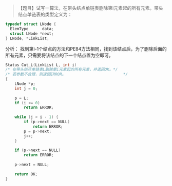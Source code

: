 >【题目】试写一算法，在带头结点单链表删除第i元素起的所有元素。带头结点单链表的类型定义为：
```c
typedef struct LNode {
  ElemType      data;
  struct LNode *next;
} LNode, *LinkList;
```
分析：
找到第i-1个结点的方法和PE84方法相同，找到该结点后，为了删除后面的所有元素，只需要将该结点的下一个结点置为空即可。
```C++
Status Cut_L(LinkList L, int i)
/* 在带头结点单链表L删除第i元素起的所有元素，并返回OK。*/
/* 若参数不合理，则返回ERROR。                         */
{
    LNode *p;
    int j = 0;
    
    p = L;
    if (i <= 0)
        return ERROR;
        
    while (j < i - 1) {
        if (p->next == NULL)
            return ERROR;
        p = p->next;
        j++; 
    }
    
    if (p->next == NULL)
        return ERROR;
        
    p->next = NULL;
    
    return OK;
}
```
